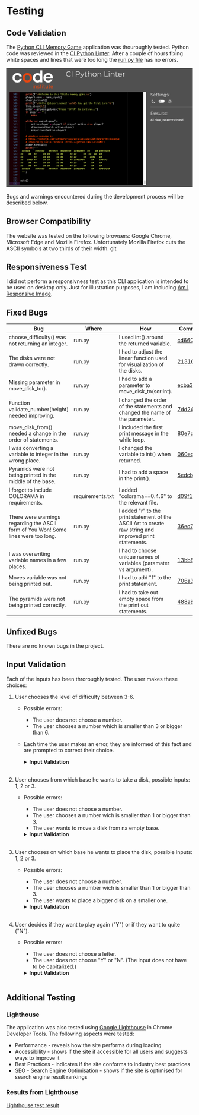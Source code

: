 # Testing

## Code Validation

The [Python CLI Memory Game](https://python-cli-memory-game-ea3c2c01cc65.herokuapp.com/) application was thouroughly tested. Python code was reviewed in the [CI Python Linter](https://pep8ci.herokuapp.com/#). After a couple of hours fixing white spaces and lines that were too long the [run.py file](/run.py) has no errors.

![CI Python Linter No Errors](assets/readme-images/linter.png)

Bugs and warnings encountered during the development process will be described below.

## Browser Compatibility

The website was tested on the following browsers: Google Chrome, Microsoft Edge and Mozilla Firefox. Unfortunately Mozilla Firefox cuts the ASCII symbols at two thirds of their width. git 

## Responsiveness Test

I did not perform a responsivness test as this CLI application is intended to be used on desktop only. Just for illustration purposes, I am including [Am I Responsive Image](readme-images/amiresponsive.png).

## Fixed Bugs

| Bug                                                                                | Where            | How                                                                                                     | Commit                                                                                                  |
|------------------------------------------------------------------------------------|------------------|---------------------------------------------------------------------------------------------------------|---------------------------------------------------------------------------------------------------------|
| choose_difficulty() was not returning an integer.                                  | run.py           | I used int() around the returned variable.                                                              | [cd66067](https://github.com/lucia2007/towers-of-hanoi/commit/cd6606731d4da21cfd10e20f487fa75aa53be177) |
| The disks were not drawn correctly.                                                | run.py           | I had to adjust the linear function used for visualization of the disks.                                | [21316c1](https://github.com/lucia2007/towers-of-hanoi/commit/21316c136c79213bac4c1eaa683efe5d431ccefc) |
| Missing parameter in move_disk_to().                                               | run.py           | I had to add a parameter to move_disk_to(scr:int).                                                      | [ecba3d0](https://github.com/lucia2007/towers-of-hanoi/commit/ecba3d08f7bf64d73c126f2cd57c2069344818dd) |
| Function validate_number(height) needed improving.                                 | run.py           | I changed the order of the statements and changed the name of the parameter.                            | [7dd2437](https://github.com/lucia2007/towers-of-hanoi/commit/7dd2437edf72fbf63ed66c63d99e9a5e96d121d7) |
| move_disk_from() needed a change in the order of statements.                       | run.py           | I included the first print message in the while loop.                                                   | [80e7d9f](https://github.com/lucia2007/towers-of-hanoi/commit/80e7d9f9a260321e6740e1669d2a5c11c288e954) |
| I was converting a variable to integer in the wrong place.                         | run.py           | I changed the variable to int() when returned.                                                          | [060edc9](https://github.com/lucia2007/towers-of-hanoi/commit/060edc99fa2c11c4017a02b4c50f3971549154d4) |
| Pyramids were not being printed in the middle of the base.                         | run.py           | I had to add a space in the print().                                                                    | [5edcbba](https://github.com/lucia2007/towers-of-hanoi/commit/5edcbba42d3390ef376543dc5d6bdeb955ddff5b) |
| I forgot to include COLORAMA in requirements.                                      | requirements.txt | I added "colorama==0.4.6" to the relevant file.                                                         | [d09f13f](https://github.com/lucia2007/towers-of-hanoi/commit/d09f13f18c9ea833ce1bbe40564f3a672d4c183a) |
| There were warnings regarding the ASCII form of You Won! Some lines were too long. | run.py           | I added "r" to the print statement of the ASCII Art to create raw string and improved print statements. | [36ec779](https://github.com/lucia2007/towers-of-hanoi/commit/36ec7799be58bb8fff5454b2786768de2db2b56a) |
| I was overwriting variable names in a few places.                                  | run.py           | I had to choose unique names of variables (paramater vs argument).                                      | [13bb8bd](https://github.com/lucia2007/towers-of-hanoi/commit/13bb8bdd1bc33277d3d95764a78eca8bfacdab94) |
| Moves variable was not being printed out.                                          | run.py           | I had to add "f" to the print statement.                                                                | [706a380](https://github.com/lucia2007/towers-of-hanoi/commit/706a380ca7599e539b98303078503b24c25f2d9e) |
| The pyramids were not being printed correctly.                                     | run.py           | I had to take out empty space from the print out statements.                                            | [488a982](https://github.com/lucia2007/towers-of-hanoi/commit/488a9824f6ae13dd873640a80503bd1aa8b6583c) |
## Unfixed Bugs

There are no known bugs in the project.
## Input Validation

Each of the inputs has been throroughly tested. The user makes these choices:

1. User chooses the level of difficulty between 3-6.
    - Possible errors:
      - The user does not choose a number.
      - The user chooses a number which is smaller than 3 or bigger than 6.
    - Each time the user makes an error, they are informed of this fact and are prompted to correct their choice.

      <details><summary><b>Input Validation</b></summary>
   
      ![Connect to GitHub](/readme-images/difficulty_level.png)
      </details><br />

2. User chooses from which base he wants to take a disk, possible inputs: 1, 2 or 3.
   - Possible errors:
     - The user does not choose a number. 
     - The user chooses a number wich is smaller than 1 or bigger than 3.
     - The user wants to move a disk from na empty base.

      <details><summary><b>Input Validation</b></summary>
   
      ![Connect to GitHub](/readme-images/from_base.png)
      </details><br /> 

3. User chooses on which base he wants to place the disk, possible inputs: 1, 2 or 3.
   - Possible errors:
     - The user does not choose a number. 
     - The user chooses a number wich is smaller than 1 or bigger than 3.
     - The user wants to place a bigger disk on a smaller one.

      <details><summary><b>Input Validation</b></summary>
   
      ![Connect to GitHub](/readme-images/to_base.png)
      </details><br /> 

4. User decides if they want to play again ("Y") or if they want to quite ("N").
    - Possible errors:
      - The user does not choose a letter.
      - The user does not choose "Y" or "N". (The input does not have to be capitalized.)

      <details><summary><b>Input Validation</b></summary>
   
      ![Connect to GitHub](/readme-images/play_again.png)
      </details><br /> 
      
## Additional Testing
### Lighthouse

The application was also tested using [Google Lighthouse](https://developers.google.com/web/tools/lighthouse) in Chrome Developer Tools. The following aspects were tested:

- Performance - reveals how the site performs during loading
- Accessibility - shows if the site if accessible for all users and suggests ways to improve it
- Best Practices - indicates if the site conforms to industry best practices
- SEO - Search Engine Optimisation - shows if the site is optimised for search engine result rankings

### Results from Lighthouse

[Lighthouse test result](/readme-images/lighthouse_score.png)